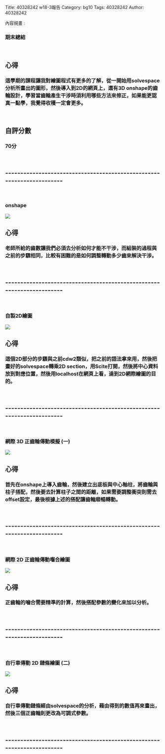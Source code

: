 Title: 40328242 w18-3報告 
Category: bg10
Tags: 40328242 
Author: 40328242 

內容規畫 :
<!-- PELICAN_END_SUMMARY -->
<h3>期末總結</h3>
<br/>
<h2>心得</h2>
<h3>這學期的課程讓我對繪圖程式有更多的了解，從一開始用solvespace分析所畫出的圖形，然後導入到2D的網頁上，還有3D onshape的齒輪設計，學習當齒輪產生干涉時須利用哪些方法來修正，如果能更認真一點學，我覺得收穫一定會更多。</h3>
<br/>
<h2>自評分數</h2>
<h3>70分</h3>
<br/>
<h2>----------------------------------------------------------------------</h2>
<br/>
<h3>onshape</h3>
<img src="http://i.imgur.com/XN9jlNa.png">
<br/>
<h2>心得</h2>
<h3>老師所給的齒數讓我們必須去分析如何才能不干涉，而組裝的過程與之前的步驟相同，比較有困難的是如何調整轉動多少齒來解決干涉。</h3>
<br/>
<h2>----------------------------------------------------------------------</h2>
<br/>
<h3>自製2D繪圖</h3>
<img src="http://i.imgur.com/U5VtzrP.png">
<br/>
<h2>心得</h2>
<h3>這個2D部分的步驟與之前cdw2類似，把之前的語法拿來用，然後把畫好的solvespace轉乘2D section，用Scite打開，然後將中心資料放到對應位置，然後用localhost在網頁上看，達到2D網際繪圖的目的。</h3>
<br/>
<h2>----------------------------------------------------------------------</h2>
<br/>
<h3>網際 3D 正齒輪傳動模擬 (一)</h3>
<img src="http://i.imgur.com/yFrXf93.png">
<br/>
<h2>心得</h2>
<h3>首先在onshape上導入齒輪，然後建立出底板與中心軸柱，將齒輪與柱子搭配，然後要去計算柱子之間的距離，如果需要調整衝突則需去offset設定，最後根據上述的搭配讓齒輪順暢轉動。</h3>
<br/>
<h2>----------------------------------------------------------------------</h2>
<br/>
<h3>網際 2D 正齒輪傳動囓合繪圖</h3>
<img src="http://i.imgur.com/aBB6lVO.png">
<br/>
<h2>心得</h2>
<h3>正齒輪的嚙合需要精準的計算，然後搭配參數的變化來加以分析。</h3>
<br/>
<h2>----------------------------------------------------------------------</h2>
<br/>
<h3>自行車傳動 2D 鏈條繪圖 (二)</h3>
<img src="http://i.imgur.com/jeSOBDg.png">
<br/>
<h2>心得</h2>
<h3>自行車傳動鏈條經由solvespace的分析，藉由得到的數值再來畫出，然後三個正齒輪則更改為可調式參數。</h3>
<br/>
<h2>----------------------------------------------------------------------</h2>
<br/>